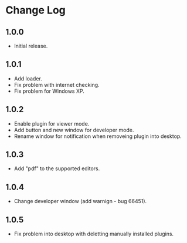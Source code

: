 # Change Log

## 1.0.0

* Initial release.

## 1.0.1

* Add loader.
* Fix problem with internet checking.
* Fix problem for Windows XP.

## 1.0.2

* Enable plugin for viewer mode.
* Add button and new window for developer mode.
* Rename window for notification when removeing plugin into desktop.

## 1.0.3

* Add "pdf" to the supported editors.

## 1.0.4

* Change developer window (add warnign - bug 66451).

## 1.0.5

* Fix problem into desktop with deletting manually installed plugins.